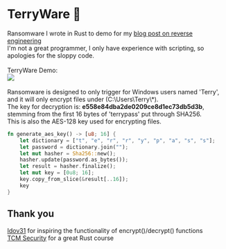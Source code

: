 # TerryWare 🦀
Ransomware I wrote in Rust to demo for my <a href="https://connorkas.com/blog/2024-09/sorryterry/">blog post on reverse engineering</a><br>
I'm not a great programmer, I only have experience with scripting, so apologies for the sloppy code.
<br><br>
TerryWare Demo:<br>
<img src="https://i.ibb.co/xsV267m/vmware-SHZRS87t4a-ezgif-com-video-to-gif-converter.gif">
<br><br>
Ransomware is designed to only trigger for Windows users named 'Terry', and it will only encrypt files under (C:\Users\Terry\\*).<br>
The key for decryption is: **e558e84dba2de0209ce8d1ec73db5d3b**, stemming from the first 16 bytes of 'terrypass' put through SHA256.<br>
This is also the AES-128 key used for encrypting files.
```rust
fn generate_aes_key() -> [u8; 16] {
    let dictionary = ["t", "e", "r", "r", "y", "p", "a", "s", "s"];
    let password = dictionary.join("");
    let mut hasher = Sha256::new();
    hasher.update(password.as_bytes());
    let result = hasher.finalize();
    let mut key = [0u8; 16];
    key.copy_from_slice(&result[..16]);
    key
}
```
## Thank you
<a href="https://github.com/Idov31">Idov31</a> for inspiring the functionality of encrypt()/decrypt() functions<br>
<a href="https://academy.tcm-sec.com/p/rust-101">TCM Security</a> for a great Rust course
